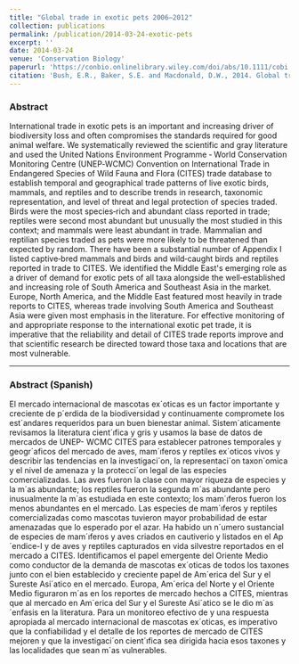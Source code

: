 ```yaml
---
title: "Global trade in exotic pets 2006–2012"
collection: publications
permalink: /publication/2014-03-24-exotic-pets
excerpt: ''
date: 2014-03-24
venue: 'Conservation Biology'
paperurl: 'https://conbio.onlinelibrary.wiley.com/doi/abs/10.1111/cobi.12240'
citation: 'Bush, E.R., Baker, S.E. and Macdonald, D.W., 2014. Global trade in exotic pets 2006–2012. Conservation Biology. 28(3), pp.663-676.'
---
```

  
### Abstract
International trade in exotic pets is an important and increasing driver of biodiversity loss and often compromises the standards required for good animal welfare. We systematically reviewed the scientific and gray literature and used the United Nations Environment Programme ‐ World Conservation Monitoring Centre (UNEP‐WCMC) Convention on International Trade in Endangered Species of Wild Fauna and Flora (CITES) trade database to establish temporal and geographical trade patterns of live exotic birds, mammals, and reptiles and to describe trends in research, taxonomic representation, and level of threat and legal protection of species traded. Birds were the most species‐rich and abundant class reported in trade; reptiles were second most abundant but unusually the most studied in this context; and mammals were least abundant in trade. Mammalian and reptilian species traded as pets were more likely to be threatened than expected by random. There have been a substantial number of Appendix I listed captive‐bred mammals and birds and wild‐caught birds and reptiles reported in trade to CITES. We identified the Middle East's emerging role as a driver of demand for exotic pets of all taxa alongside the well‐established and increasing role of South America and Southeast Asia in the market. Europe, North America, and the Middle East featured most heavily in trade reports to CITES, whereas trade involving South America and Southeast Asia were given most emphasis in the literature. For effective monitoring of and appropriate response to the international exotic pet trade, it is imperative that the reliability and detail of CITES trade reports improve and that scientific research be directed toward those taxa and locations that are most vulnerable.

***

### Abstract (Spanish)
El mercado internacional de mascotas ex´oticas es un factor importante y creciente de p´erdida de la biodiversidad y continuamente compromete los est´andares requeridos para un buen bienestar animal. Sistem´aticamente revisamos la literatura cient´ıfica y gris y usamos la base de datos de mercados de UNEP- WCMC CITES para establecer patrones temporales y geogr´aficos del mercado de aves, mam´ıferos y reptiles ex´oticos vivos y describir las tendencias en la investigaci´on, la representaci´on taxon´omica y el nivel de amenaza y la protecci´on legal de las especies comercializadas. Las aves fueron la clase con mayor riqueza de especies y la m´as abundante; los reptiles fueron la segunda m´as abundante pero inusualmente la m´as estudiada en este contexto; los mam´ıferos fueron los menos abundantes en el mercado. Las especies de mam´ıferos y reptiles comercializadas como mascotas tuvieron mayor probabilidad de estar amenazadas que lo esperado por el azar. Ha habido un n´umero sustancial de especies de mam´ıferos y aves criados en cautiverio y listados en el Ap´endice-I y de aves y reptiles capturados en vida silvestre reportados en el mercado a CITES. Identificamos el papel emergente del Oriente Medio como conductor de la demanda de mascotas ex´oticas de todos los taxones junto con el bien establecido y creciente papel de Am´erica del Sur y el Sureste Asi´atico en el mercado. Europa, Am´erica del Norte y el Oriente Medio figuraron m´as en los reportes de mercado hechos a CITES, mientras que al mercado en Am´erica del Sur y el Sureste Asi´atico se le dio m´as ´enfasis en la literatura. Para un monitoreo efectivo de y una respuesta apropiada al mercado internacional de mascotas ex´oticas, es imperativo que la confiabilidad y el detalle de los reportes de mercado de CITES mejoren y que la investigaci´on cient´ıfica sea dirigida hacia esos taxones y las localidades que sean m´as vulnerables.
